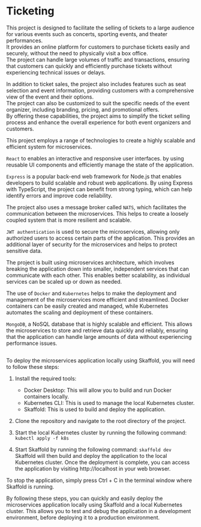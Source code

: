# Ticketing 
This project is designed to facilitate the selling of tickets to a large audience for various events such as concerts, sporting events, and theater performances.  
It provides an online platform for customers to purchase tickets easily and securely, without the need to physically visit a box office.   
The project can handle large volumes of traffic and transactions, ensuring that customers can quickly and efficiently purchase tickets without experiencing technical issues or delays.

In addition to ticket sales, the project also includes features such as seat selection and event information, providing customers with a comprehensive view of the event and their options.   
The project can also be customized to suit the specific needs of the event organizer, including branding, pricing, and promotional offers.   
By offering these capabilities, the project aims to simplify the ticket selling process and enhance the overall experience for both event organizers and customers.


This project employs a range of technologies to create a highly scalable and efficient system for microservices.  

`React` to enables an interactive and responsive user interfaces. by using reusable UI components and efficiently manage the state of the application.

`Express` is a popular back-end web framework for Node.js that enables developers to build scalable and robust web applications. By using Express with TypeScript, the project can benefit from strong typing, which can help identify errors and improve code reliability.

The project also uses a message broker called `NATS`, which facilitates the communication between the microservices. This helps to create a loosely coupled system that is more resilient and scalable.

`JWT authentication` is used to secure the microservices, allowing only authorized users to access certain parts of the application. This provides an additional layer of security for the microservices and helps to protect sensitive data.

The project is built using microservices architecture, which involves breaking the application down into smaller, independent services that can communicate with each other. This enables better scalability, as individual services can be scaled up or down as needed.

The use of `Docker` and `Kubernetes` helps to make the deployment and management of the microservices more efficient and streamlined. Docker containers can be easily created and managed, while Kubernetes automates the scaling and deployment of these containers.

`MongoDB`, a NoSQL database that is highly scalable and efficient. This allows the microservices to store and retrieve data quickly and reliably, ensuring that the application can handle large amounts of data without experiencing performance issues.

##


To deploy the microservices application locally using Skaffold, you will need to follow these steps:

1. Install the required tools:

   - Docker Desktop: This will allow you to build and run Docker containers locally.
   - Kubernetes CLI: This is used to manage the local Kubernetes cluster.
   - Skaffold: This is used to build and deploy the application.
2.  Clone the repository and navigate to the root directory of the project.

3. Start the local Kubernetes cluster by running the following command: ```kubectl apply -f k8s``` 

4. Start Skaffold by running the following command: ```skaffold dev```  
Skaffold will then build and deploy the application to the local Kubernetes cluster. Once the deployment is complete, you can access the application by visiting http://localhost in your web browser.

To stop the application, simply press Ctrl + C in the terminal window where Skaffold is running.

By following these steps, you can quickly and easily deploy the microservices application locally using Skaffold and a local Kubernetes cluster. This allows you to test and debug the application in a development environment, before deploying it to a production environment.

